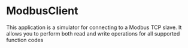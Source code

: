 # ModbusClient

This application is a simulator for connecting to a Modbus TCP slave. It allows you to perform both read and write operations for all supported function codes
